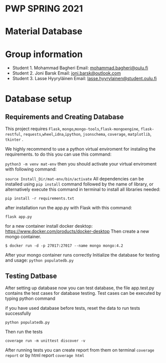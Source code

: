 # PWP SPRING 2021
# Material Database
# Group information
* Student 1. Mohammad Bagheri Email: mohammad.bagheri@oulu.fi
* Student 2. Joni Barsk  Email: joni.barsk@outlook.com
* Student 3. Lasse Hyyryläinen Email: lasse.hyyrylainen@student.oulu.fi

# Database setup
## Requirements and Creating Database
This project requires `Flask`, `mongo`,`mongo-tools`,`flask-mongoengine`, `flask-restful`, `requests`,`wheel`,`idna`,`ipython`, `jsonschema`, `coverage`, `matplotlib`, `tkinter` .

We highly recommend to use a python virtual enviroment for instaling the requirements. to do this you can use this command:

`python3 -m venv mat-env`
then you should activate your virtual enviroment with following command:

`source Install_Dir/mat-env/bin/activate`
All dependencies can be installed using `pip install` command followed by the name of library, or alternatively execute this command in terminal to install all libraries needed: 

`pip install -r requirements.txt`

after installation run the app.py with Flask with this command:

`flask app.py`

for a new container install docker desktop:
https://www.docker.com/products/docker-desktop
Then create a new mongo container. 

`$ docker run -d -p 27017:27017 --name mongo mongo:4.2`

After your mongo container runs correctly
Initialize the database for testing and usage:
`python populatedb.py`


## Testing Datbase
After setting up database now you can test database, the file app.test.py contains the test cases for database testing. Test cases can be executed by typing python command

if you have used database before tests, reset the data to run tests successfully

`python populatedb.py`

Then run the tests

`coverage run -m unittest discover -v`

After running tests you can create report from them
on terminal
`coverage report`
or by html report
`coverage html`





